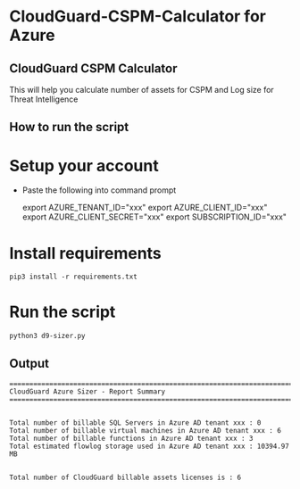# CloudGuard-CSPM-Calculator for Azure

## CloudGuard CSPM Calculator

This will help you calculate number of assets for CSPM and Log size for Threat Intelligence

## How to run the script

# Setup your account

- Paste the following into command prompt

    export AZURE_TENANT_ID="xxx"
    export AZURE_CLIENT_ID="xxx"
    export AZURE_CLIENT_SECRET="xxx"
    export SUBSCRIPTION_ID="xxx"

# Install requirements 

    pip3 install -r requirements.txt

# Run the script

    python3 d9-sizer.py

## Output


    ================================================================================================
    CloudGuard Azure Sizer - Report Summary
    ================================================================================================


    Total number of billable SQL Servers in Azure AD tenant xxx : 0
    Total number of billable virtual machines in Azure AD tenant xxx : 6
    Total number of billable functions in Azure AD tenant xxx : 3
    Total estimated flowlog storage used in Azure AD tenant xxx : 10394.97  MB


    Total number of CloudGuard billable assets licenses is : 6

